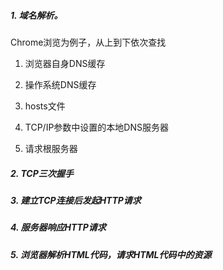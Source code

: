 ##### 1. 域名解析。
Chrome浏览为例子，从上到下依次查找
1. 浏览器自身DNS缓存

2. 操作系统DNS缓存
3. hosts文件
4. TCP/IP参数中设置的本地DNS服务器
5. 请求根服务器

##### 2. TCP三次握手

##### 3. 建立TCP连接后发起HTTP请求

##### 4. 服务器响应HTTP请求

##### 5. 浏览器解析HTML代码，请求HTML代码中的资源
